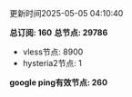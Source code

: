 更新时间2025-05-05 04:10:40

**总订阅: 160**
**总节点: 29786**
- vless节点: 8900
- hysteria2节点: 1

**google ping有效节点: 260**
